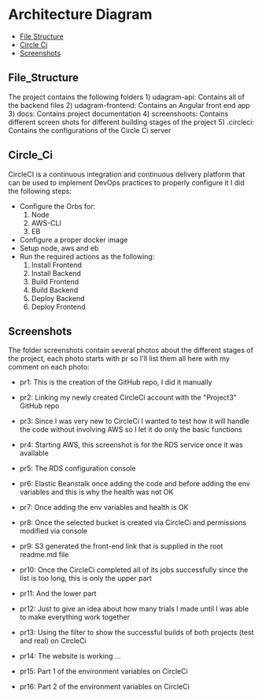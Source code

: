 
# Architecture Diagram

* [File Structure](#File_Structure)
* [Circle Ci](#Circle_Ci)
* [Screenshots](#Screenshots)


## File_Structure
The project contains the following folders
    1) udagram-api: Contains all of the backend files 
    2) udagram-frontend: Contains an Angular front end app
    3) docs: Contains project documentation
    4) screenshoots: Contains different screen shots for different building stages of the project
    5) .circleci: Contains the configurations of the Circle Ci server

## Circle_Ci
CircleCI is a continuous integration and continuous delivery platform that can be used to implement DevOps practices
to properly configure it I did the following steps:

* Configure the Orbs for:
    1) Node
    2) AWS-CLI
    3) EB
* Configure a proper docker image
* Setup node, aws and eb
* Run the required actions as the following:
    1) Install Frontend
    2) Install Backend
    3) Build Frontend
    4) Build Backend
    5) Deploy Backend
    6) Deploy Frontend

## Screenshots
The folder screenshots contain several photos about the different stages of the project, each photo starts with pr<number> so I'll list them all here with my comment on each photo:

* pr1: This is the creation of the GitHub repo, I did it manually

* pr2: Linking my newly created CircleCi account with the "Project3" GitHub repo

* pr3: Since I was very new to CircleCi I wanted to test how it will handle the code without involving AWS so I let it do only the basic functions

* pr4: Starting AWS, this screenshot is for the RDS service once it was available

* pr5: The RDS configuration console

* pr6: Elastic Beanstalk once adding the code and before adding the env variables and this is why the health was not OK

* pr7: Once adding the env variables and health is OK

* pr8: Once the selected bucket is created via CircleCi and permissions modified via console

* pr9: S3 generated the front-end link that is supplied in the root readme.md file

* pr10: Once the CircleCi completed all of its jobs successfully since the list is too long, this is only the upper part

* pr11: And the lower part

* pr12: Just to give an idea about how many trials I made until I was able to make everything work together

* pr13: Using the filter to show the successful builds of both projects (test and real) on CircleCi

* pr14: The website is working ... 

* pr15: Part 1 of the environment variables on CircleCi

* pr16: Part 2 of the environment variables on CircleCi